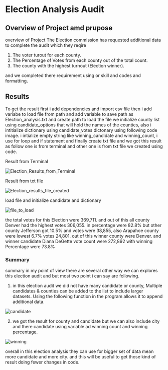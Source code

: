 # Election Analysis Audit 

## Overview of Project amd prupose 

overview of Project The Election commission has requested additional data to complete the audit which they reqire 

1. The voter turout for each county.
2. The Percentage of Votes from each county out of the total count.
3. The county with the highest turnout (Election winner).

and we completed there requirement using or skill and codes and formatting.



## Results

To get the result first i add dependencies and import csv file then i add variabe to load file from path and add variable to save path as Election_analysis.txt and create path to load the file we initialize county list using candidate_options that will hold the names of the counties, also i intitialize dictionary using candidate_votes dictonary using following code image. i intialize empty string like winning_candidate and winning_count, i use for loop and if statement and finally create txt file and we got this result as follow one is from terminal and other one is from txt file we created using code. 



Result from Terminal

![Election_Results_from_Terminal](https://user-images.githubusercontent.com/103727169/175794412-e77d8f1b-5638-40a2-b7d6-4965c6eb2152.png)

Result from txt file

![Election_results_file_created](https://user-images.githubusercontent.com/103727169/175794419-0628aedd-9dbe-4129-89b7-7e2d2630da56.png)

load file and initialize candidate and dictionary

![file_to_load](https://user-images.githubusercontent.com/103727169/175794504-2f1ce1b7-bf5a-4dfd-860b-c9d5e5cf1129.png)



the total votes for this Election were 369,711. and out of this all county Denver had the highest votes 306,055. in percentage were 82.8% but other county Jefferson got 10.5% and votes were 38,855, also Arapahoe county were lowest 6.7% votes 24,801. out of this winner county were Denver. and winner candidate Diana DeGette vote count were 272,892 with winning Percentage were 73.8%





### Summary

summary in my point of view there are several other way we can explores this election audit and but most two point i can say are following.

   1. in this election audit we did not have many candidate or county, Multiple candidates & counties can be added to the list to include larger datasets. Using the following function in the program allows it to append additional data.

   ![candidate](https://user-images.githubusercontent.com/103727169/175794425-d4aeb900-dccd-49a7-803e-3b3d3bb0677d.png)


   2. we got the result for county and candidate but we can also include city and there candidate using variable ad winning count and winning percentage.

   ![winning](https://user-images.githubusercontent.com/103727169/175794429-ffc7d843-68d7-46b1-a611-7ef1784009ef.png)


   overall in this election analysis they can use for bigger set of data mean more candidate and more city. and this will be useful to get those kind of result doing fewer changes in code.

